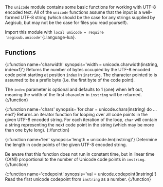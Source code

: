 The `unicode` module contains some basic functions for working with UTF-8
encoded text. All of the `unicode` functions assume that the input is a
well-formed UTF-8 string (which should be the case for any strings supplied by
Aegisub, but may not be the case for files you read yourself).

Import this module with `local unicode = require 'aegisub.unicode'`{:.language-lua}.

## Functions

{::function name='charwidth' synopsis='width = unicode.charwidth(instring, index=1)'}
Returns the number of bytes occupied by the UTF-8 encoded code point starting
at position `index` in `instring`. The character pointed to is assumed to be a
prefix byte (i.e. the first byte of the code point).

The `index` parameter is optional and defaults to 1 (one) when left out,
meaning the width of the first character in `instring` will be returned.
{:/function}

{::function name='chars' synopsis='for char = unicode.chars(instring) do ... end'}
Returns an iterator function for looping over all code points in the given
UTF-8 encoded string. For each iteration of the loop, `char` will contain a
string representing the next code point in the string (which may be more than
one byte long).
{:/function}

{::function name='len' synopsis='length = unicode.len(instring)'}
Determine the length in code points of the given UTF-8 encoded string.

Be aware that this function does not run in constant time, but in linear time
(O(N)) proportional to the number of Unicode code points in `instring`.
{:/function}

{::function name='codepoint' synopsis='val = unicode.codepoint(instring)'}
Read the first unicode codepoint from `instring` as a number.
{:/function}
